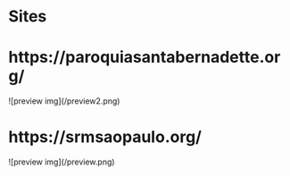 # Sites 

#
<h1>https://paroquiasantabernadette.org/</h1>
![preview img](/preview2.png)




<h1>https://srmsaopaulo.org/</h1>
![preview img](/preview.png)

